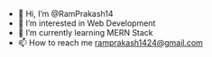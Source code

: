 - 👋 Hi, I’m @RamPrakash14
- 👀 I’m interested in Web Development
- 🌱 I’m currently learning MERN Stack
- 📫 How to reach me ramprakash1424@gmail.com


